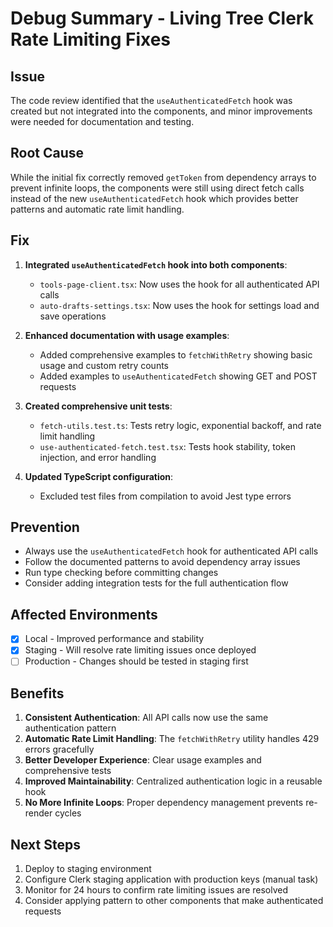 # Debug Summary - Living Tree Clerk Rate Limiting Fixes

## Issue

The code review identified that the `useAuthenticatedFetch` hook was created but not integrated into the components, and minor improvements were needed for documentation and testing.

## Root Cause

While the initial fix correctly removed `getToken` from dependency arrays to prevent infinite loops, the components were still using direct fetch calls instead of the new `useAuthenticatedFetch` hook which provides better patterns and automatic rate limit handling.

## Fix

1. **Integrated `useAuthenticatedFetch` hook into both components**:
   - `tools-page-client.tsx`: Now uses the hook for all authenticated API calls
   - `auto-drafts-settings.tsx`: Now uses the hook for settings load and save operations

2. **Enhanced documentation with usage examples**:
   - Added comprehensive examples to `fetchWithRetry` showing basic usage and custom retry counts
   - Added examples to `useAuthenticatedFetch` showing GET and POST requests

3. **Created comprehensive unit tests**:
   - `fetch-utils.test.ts`: Tests retry logic, exponential backoff, and rate limit handling
   - `use-authenticated-fetch.test.tsx`: Tests hook stability, token injection, and error handling

4. **Updated TypeScript configuration**:
   - Excluded test files from compilation to avoid Jest type errors

## Prevention

- Always use the `useAuthenticatedFetch` hook for authenticated API calls
- Follow the documented patterns to avoid dependency array issues
- Run type checking before committing changes
- Consider adding integration tests for the full authentication flow

## Affected Environments

- [x] Local - Improved performance and stability
- [x] Staging - Will resolve rate limiting issues once deployed
- [ ] Production - Changes should be tested in staging first

## Benefits

1. **Consistent Authentication**: All API calls now use the same authentication pattern
2. **Automatic Rate Limit Handling**: The `fetchWithRetry` utility handles 429 errors gracefully
3. **Better Developer Experience**: Clear usage examples and comprehensive tests
4. **Improved Maintainability**: Centralized authentication logic in a reusable hook
5. **No More Infinite Loops**: Proper dependency management prevents re-render cycles

## Next Steps

1. Deploy to staging environment
2. Configure Clerk staging application with production keys (manual task)
3. Monitor for 24 hours to confirm rate limiting issues are resolved
4. Consider applying pattern to other components that make authenticated requests
